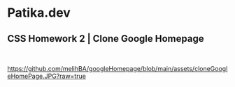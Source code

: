 # Patika.dev

## CSS Homework 2 | Clone Google Homepage

<br>

https://github.com/melihBA/googleHomepage/blob/main/assets/cloneGoogleHomePage.JPG?raw=true

